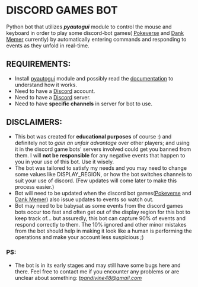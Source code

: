 # DISCORD GAMES BOT
Python bot that utilizes <b><i>pyautogui</i></b> module to control the mouse and keyboard
in order to play some discord-bot games( [Pokeverse](https://poke-verse.com) and 
[Dank Memer](https://dankmemer.lol) currently) by automatically entering commands
and responding to events as they unfold in real-time.

## REQUIREMENTS:
- Install [pyautogui](https://pypi.python.org/pypi/PyAutoGui) module and possibly read the 
[documentation](https://pyautogui.readthedocs.org) to understand how it works.
- Need to have a [Discord](https://discord.com) account.
- Need to have a [Discord](https://discord.com) server.
- Need to have <b>specific channels</b> in server for bot to use.

## DISCLAIMERS:
- This bot was created for <b>educational purposes</b> of course :) and definitely not to <i>gain an
unfair advantage</i> over other players; and using it in the discord game bots' servers involved could get you banned
from them. I will <b>not be responsible</b> for any negative events that happen to you in your
use of this bot. Use it wisely.
- The bot was tailored to satisfy my needs and you may need to change some values
like DISPLAY_REGION, or how the bot switches channels to suit your use of discord.
(Few updates will come later to make this process easier.)
- Bot will need to be updated when the discord bot games([Pokeverse](https://poke-verse.com) and 
[Dank Memer](https://dankmemer.lol)) 
also issue updates to events so watch out.
- Bot may need to be babysat as some events from the discord games bots occur too fast  and often get 
out of the display region for this bot to keep track of... but assuredly, this bot can capture 90% of events
 and respond correctly to them.
The 10% ignored and other minor mistakes from the bot should help in making it look like
a human is performing the operations and make your account less suspicious ;)

### PS:
- The bot is in its early stages and may still have some bugs here and there. Feel free to contact
 me if you encounter any problems or are unclear about something: <i>tpandivine48@gmail.com</i>
